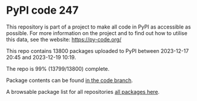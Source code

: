 # PyPI code 247

This repository is part of a project to make all code in PyPI as accessible as possible. For more information 
on the project and to find out how to utilise this data, see the website: https://py-code.org/

This repo contains 13800 packages uploaded to PyPI between 
2023-12-17 20:45 and 2023-12-19 10:19.

The repo is 99% (13799/13800) complete.

Package contents can be found [in the code branch](https://github.com/pypi-data/pypi-mirror-247/tree/code/packages).

A browsable package list for all repositories [all packages here](https://py-code.org/repositories/pypi-mirror-247).


